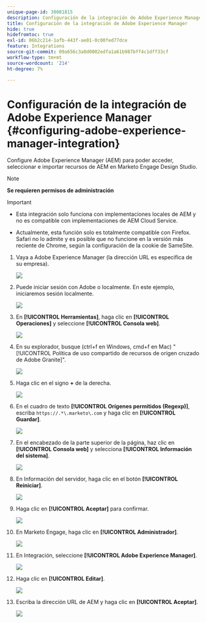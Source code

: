 ```yaml
---
unique-page-id: 30081815
description: Configuración de la integración de Adobe Experience Manager - Documentos de Marketo - Documentación del producto
title: Configuración de la integración de Adobe Experience Manager
hide: true
hidefromtoc: true
exl-id: 06b2c214-1afb-443f-ae01-0c00fed77dce
feature: Integrations
source-git-commit: 09a656c3a0d0002edfa1a61b987bff4c1dff33cf
workflow-type: tm+mt
source-wordcount: '214'
ht-degree: 7%

---
```


# Configuración de la integración de Adobe Experience Manager {#configuring-adobe-experience-manager-integration}

Configure Adobe Experience Manager (AEM) para poder acceder, seleccionar e importar recursos de AEM en Marketo Engage Design Studio.

>[!NOTE]
>
>**Se requieren permisos de administración**

>[!IMPORTANT]
>
>* Esta integración solo funciona con implementaciones locales de AEM y no es compatible con implementaciones de AEM Cloud Service.
>
>* Actualmente, esta función solo es totalmente compatible con Firefox. Safari no lo admite y es posible que no funcione en la versión más reciente de Chrome, según la configuración de la cookie de SameSite.

1. Vaya a Adobe Experience Manager (la dirección URL es específica de su empresa).

   ![](assets/one.png)

1. Puede iniciar sesión con Adobe o localmente. En este ejemplo, iniciaremos sesión localmente.

   ![](assets/two.png)

1. En **[!UICONTROL Herramientas]**, haga clic en **[!UICONTROL Operaciones]** y seleccione **[!UICONTROL Consola web]**.

   ![](assets/2a.png)

1. En su explorador, busque (ctrl+f en Windows, cmd+f en Mac) &quot;[!UICONTROL Política de uso compartido de recursos de origen cruzado de Adobe Granite]&quot;.

   ![](assets/three.png)

1. Haga clic en el signo **+** de la derecha.

   ![](assets/four.png)

1. En el cuadro de texto **[!UICONTROL Orígenes permitidos (Regexp)]**, escriba `https://.*\.marketo\.com` y haga clic en **[!UICONTROL Guardar]**.

   ![](assets/five-psd.png)

1. En el encabezado de la parte superior de la página, haz clic en **[!UICONTROL Consola web]** y selecciona **[!UICONTROL Información del sistema]**.

   ![](assets/six.png)

1. En Información del servidor, haga clic en el botón **[!UICONTROL Reiniciar]**.

   ![](assets/seven.png)

1. Haga clic en **[!UICONTROL Aceptar]** para confirmar.

   ![](assets/eight.png)

1. En Marketo Engage, haga clic en **[!UICONTROL Administrador]**.

   ![](assets/nine.png)

1. En Integración, seleccione **[!UICONTROL Adobe Experience Manager]**.

   ![](assets/ten.png)

1. Haga clic en **[!UICONTROL Editar]**.

   ![](assets/eleven.png)

1. Escriba la dirección URL de AEM y haga clic en **[!UICONTROL Aceptar]**.

   ![](assets/twelve.png)
